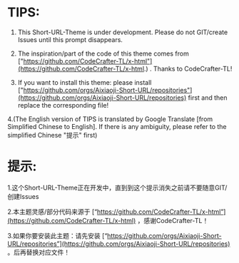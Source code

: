 # TIPS:
1. This Short-URL-Theme is under development. Please do not GIT/create Issues until this prompt disappears.

2. The inspiration/part of the code of this theme comes from ["https://github.com/CodeCrafter-TL/x-html"](https://github.com/CodeCrafter-TL/x-html.) . Thanks to CodeCrafter-TL!

3. If you want to install this theme: please install ["https://github.com/orgs/Aixiaoji-Short-URL/repositories"](https://github.com/orgs/Aixiaoji-Short-URL/repositories) first and then replace the corresponding file!

4.(The English version of TIPS is translated by Google Translate [from Simplified Chinese to English]. If there is any ambiguity, please refer to the simplified Chinese "提示" first)

# 提示:
1.这个Short-URL-Theme正在开发中，直到到这个提示消失之前请不要随意GIT/创建Issues

2.本主题灵感/部分代码来源于 [“https://github.com/CodeCrafter-TL/x-html”](https://github.com/CodeCrafter-TL/x-html) ，感谢CodeCrafter-TL！

3.如果你要安装此主题：请先安装 [“https://github.com/orgs/Aixiaoji-Short-URL/repositories”](https://github.com/orgs/Aixiaoji-Short-URL/repositories) 。后再替换对应文件！
